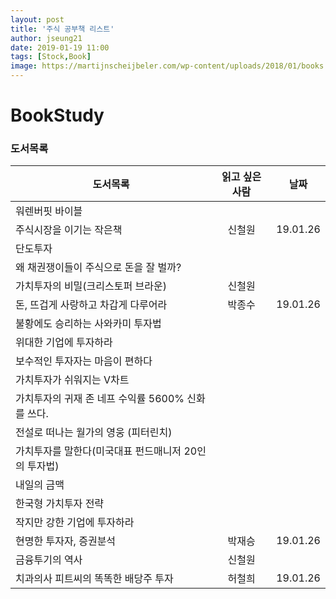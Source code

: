 ```yaml
---
layout: post
title: '주식 공부책 리스트'
author: jseung21
date: 2019-01-19 11:00
tags: [Stock,Book]
image: https://martijnscheijbeler.com/wp-content/uploads/2018/01/books.jpg
---
```


# BookStudy

### 도서목록


| 도서목록       | 읽고 싶은 사람  | 날짜  |
| ------------- |:-------------:| :-----:|
| 워렌버핏 바이블                                  |     |      |
| 주식시장을 이기는 작은책                           | 신철원|  19.01.26 |
| 단도투자                                       | |    |
| 왜 채권쟁이들이 주식으로 돈을 잘 벌까?                | | |
| 가치투자의 비밀(크리스토퍼 브라운)                   | 신철원|      |
| 돈, 뜨겁게 사랑하고 차갑게 다루어라                  | 박종수 | 19.01.26|
| 불황에도 승리하는 사와카미 투자법                    |     |      |
| 위대한 기업에 투자하라                            |     |      |
| 보수적인 투자자는 마음이 편하다                     |     |      |
| 가치투자가 쉬워지는 V차트                          | |      |
| 가치투자의 귀재 존 네프 수익률 5600% 신화를 쓰다.      |     |      |
| 전설로 떠나는 월가의 영웅 (피터린치)                 |     |      |
| 가치투자를 말한다(미국대표 펀드매니저 20인의 투자법)     |     |      |
| 내일의 금맥                                    |     |      |
| 한국형 가치투자 전략                             |     |      |
| 작지만 강한 기업에 투자하라                        |     |      |
| 현명한 투자자, 증권분석                           | 박재승| 19.01.26|
| 금융투기의 역사                                 | 신철원    |      |
| 치과의사 피트씨의 똑똑한 배당주 투자                 | 허철희    |   19.01.26|

